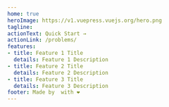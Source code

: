 ```yaml
---
home: true
heroImage: https://v1.vuepress.vuejs.org/hero.png
tagline: 
actionText: Quick Start →
actionLink: /problems/
features:
- title: Feature 1 Title
  details: Feature 1 Description
- title: Feature 2 Title
  details: Feature 2 Description
- title: Feature 3 Title
  details: Feature 3 Description
footer: Made by  with ❤️
---
```

